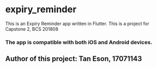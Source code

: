 # expiry_reminder

This is an Expiry Reminder app written in Flutter. 
This is a project for Capstone 2, BCS 201808

### The app is compatible with both iOS and Android devices.

## Author of this project: Tan Eson, 17071143
